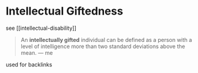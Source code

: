 # Intellectual Giftedness

see [[intellectual-disability]]

> An **intellectually gifted** individual can be defined as a person with a level of intelligence more than two standard deviations above the mean. &mdash; me

used for backlinks
